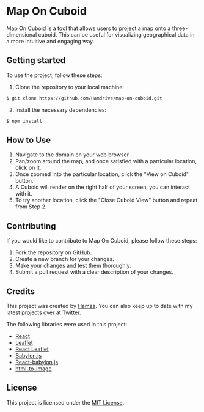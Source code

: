 # Map On Cuboid

Map On Cuboid is a tool that allows users to project a map onto a three-dimensional cuboid. This can be useful for visualizing geographical data in a more intuitive and engaging way.

## Getting started

To use the project, follow these steps:

1. Clone the repository to your local machine:

```sh 
$ git clone https://github.com/Hamdrive/map-on-cuboid.git
```
2. Install the necessary dependencies:

```sh 
$ npm install
```

## How to Use

1. Navigate to the domain on your web browser.
2. Pan/zoom around the map, and once satisfied with a particular location, click on it.
3. Once zoomed into the particular location, click the "View on Cuboid" button.
4. A Cuboid will render on the right half of your screen, you can interact with it.
5. To try another location, click the "Close Cuboid View" button and repeat from Step 2.

## Contributing

If you would like to contribute to Map On Cuboid, please follow these steps:

1. Fork the repository on GitHub.
2. Create a new branch for your changes.
3. Make your changes and test them thoroughly.
4. Submit a pull request with a clear description of your changes.

## Credits

This project was created by [Hamza](https://github.com/hamdrive).
You can also keep up to date with my latest projects over at [Twitter](https://twitter.com/itsHamhere).

The following libraries were used in this project:

- [React](https://react.dev/)
- [Leaflet](https://leafletjs.com/)
- [React Leaflet](https://react-leaflet.js.org/)
- [Babylon.js](https://www.babylonjs.com/)
- [React-babylon.js](https://brianzinn.github.io/react-babylonjs/)
- [html-to-image](https://github.com/bubkoo/html-to-image)

## License

This project is licensed under the [MIT License](LICENSE).

